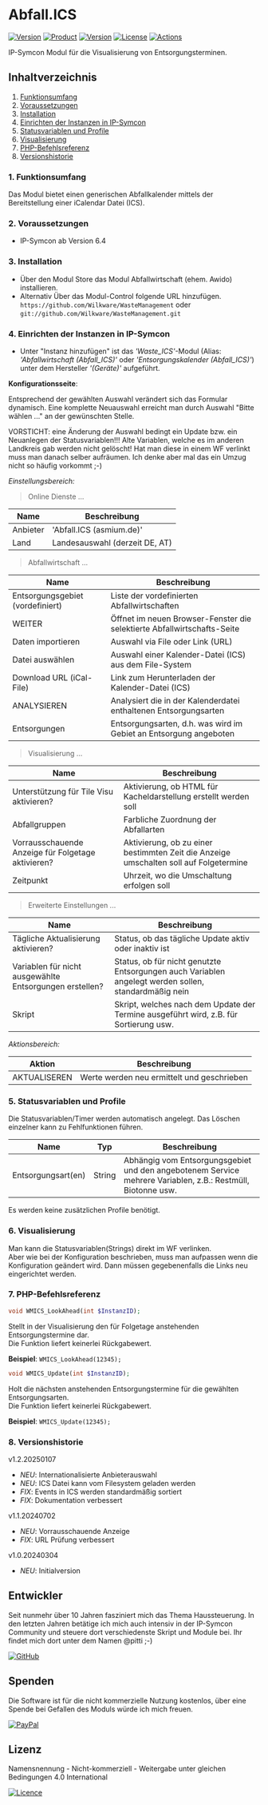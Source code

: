 # Abfall.ICS

[![Version](https://img.shields.io/badge/Symcon-PHP--Modul-red.svg?style=flat-square)](https://www.symcon.de/service/dokumentation/entwicklerbereich/sdk-tools/sdk-php/)
[![Product](https://img.shields.io/badge/Symcon%20Version-6.4-blue.svg?style=flat-square)](https://www.symcon.de/produkt/)
[![Version](https://img.shields.io/badge/Modul%20Version-1.2.20250107-orange.svg?style=flat-square)](https://github.com/Wilkware/WasteManagement)
[![License](https://img.shields.io/badge/License-CC%20BY--NC--SA%204.0-green.svg?style=flat-square)](https://creativecommons.org/licenses/by-nc-sa/4.0/)
[![Actions](https://img.shields.io/github/actions/workflow/status/wilkware/WasteManagement/style.yml?branch=main&label=CheckStyle&style=flat-square)](https://github.com/Wilkware/WasteManagement/actions)

IP-Symcon Modul für die Visualisierung von Entsorgungsterminen.

## Inhaltverzeichnis

1. [Funktionsumfang](#user-content-1-funktionsumfang)
2. [Voraussetzungen](#user-content-2-voraussetzungen)
3. [Installation](#user-content-3-installation)
4. [Einrichten der Instanzen in IP-Symcon](#user-content-4-einrichten-der-instanzen-in-ip-symcon)
5. [Statusvariablen und Profile](#user-content-5-statusvariablen-und-profile)
6. [Visualisierung](#user-content-6-visualisierung)
7. [PHP-Befehlsreferenz](#user-content-7-php-befehlsreferenz)
8. [Versionshistorie](#user-content-8-versionshistorie)

### 1. Funktionsumfang

Das Modul bietet einen generischen Abfallkalender mittels der Bereitstellung einer iCalendar Datei (ICS).

### 2. Voraussetzungen

* IP-Symcon ab Version 6.4

### 3. Installation

* Über den Modul Store das Modul Abfallwirtschaft (ehem. Awido) installieren.
* Alternativ Über das Modul-Control folgende URL hinzufügen.  
`https://github.com/Wilkware/WasteManagement` oder `git://github.com/Wilkware/WasteManagement.git`

### 4. Einrichten der Instanzen in IP-Symcon

* Unter "Instanz hinzufügen" ist das _'Waste_ICS'_-Modul (Alias: _'Abfallwirtschaft (Abfall_ICS)'_ oder _'Entsorgungskalender (Abfall_ICS)'_)  unter dem Hersteller _'(Geräte)'_ aufgeführt.

__Konfigurationsseite__:

Entsprechend der gewählten Auswahl verändert sich das Formular dynamisch.
Eine komplette Neuauswahl erreicht man durch Auswahl "Bitte wählen ..." an der gewünschten Stelle.

VORSTICHT: eine Änderung der Auswahl bedingt ein Update bzw. ein Neuanlegen der Statusvariablen!!!
Alte Variablen, welche es im anderen Landkreis gab werden nicht gelöscht! Hat man diese in einem WF verlinkt muss man danach
selber aufräumen. Ich denke aber mal das ein Umzug nicht so häufig vorkommt ;-)

_Einstellungsbereich:_

> Online Dienste ...

Name                    | Beschreibung
----------------------- | ----------------------------------
Anbieter                | 'Abfall.ICS (asmium.de)'
Land                    | Landesauswahl (derzeit DE, AT)

> Abfallwirtschaft ...

Name                             | Beschreibung
-------------------------------- | ---------------------------------
Entsorgungsgebiet (vordefiniert) | Liste der vordefinierten Abfallwirtschaften
WEITER                           | Öffnet im neuen Browser-Fenster die selektierte Abfallwirtschafts-Seite
Daten importieren                | Auswahl via File oder Link (URL)
Datei auswählen                  | Auswahl einer Kalender-Datei (ICS) aus dem File-System
Download URL (iCal-File)         | Link zum Herunterladen der Kalender-Datei (ICS)
ANALYSIEREN                      | Analysiert die in der Kalenderdatei enthaltenen Entsorgungsarten
Entsorgungen                     | Entsorgungsarten, d.h. was wird im Gebiet an Entsorgung angeboten

> Visualisierung ...

Name                                                    | Beschreibung
------------------------------------------------------- | ---------------------------------
Unterstützung für Tile Visu aktivieren?                 | Aktivierung, ob HTML für Kacheldarstellung erstellt werden soll
Abfallgruppen                                           | Farbliche Zuordnung der Abfallarten
Vorrausschauende Anzeige für Folgetage aktivieren?      | Aktivierung, ob zu einer bestimmten Zeit die Anzeige umschalten soll auf Folgetermine
Zeitpunkt                                               | Uhrzeit, wo die Umschaltung erfolgen soll

> Erweiterte Einstellungen ...

Name                                                    | Beschreibung
------------------------------------------------------- | ---------------------------------
Tägliche Aktualisierung aktivieren?                     | Status, ob das tägliche Update aktiv oder inaktiv ist
Variablen für nicht ausgewählte Entsorgungen erstellen? | Status, ob für nicht genutzte Entsorgungen auch Variablen angelegt werden sollen, standardmäßig nein
Skript                                                  | Skript, welches nach dem Update der Termine ausgeführt wird, z.B. für Sortierung usw.

_Aktionsbereich:_

Aktion                  | Beschreibung
----------------------- | ---------------------------------
AKTUALISEREN            | Werte werden neu ermittelt und geschrieben

### 5. Statusvariablen und Profile

Die Statusvariablen/Timer werden automatisch angelegt. Das Löschen einzelner kann zu Fehlfunktionen führen.

Name               | Typ       | Beschreibung
-------------------| --------- | ----------------
Entsorgungsart(en) | String    | Abhängig vom Entsorgungsgebiet und den angebotenem Service mehrere Variablen, z.B.: Restmüll, Biotonne usw.

Es werden keine zusätzlichen Profile benötigt.

### 6. Visualisierung

Man kann die Statusvariablen(Strings) direkt im WF verlinken.  
Aber wie bei der Konfiguration beschrieben, muss man aufpassen wenn die Konfiguration geändert wird. Dann müssen gegebenenfalls die Links neu eingerichtet werden.

### 7. PHP-Befehlsreferenz

```php
void WMICS_LookAhead(int $InstanzID);
```

Stellt in der Visualisierung den für Folgetage anstehenden Entsorgungstermine dar.  
Die Funktion liefert keinerlei Rückgabewert.

__Beispiel__: `WMICS_LookAhead(12345);`

```php
void WMICS_Update(int $InstanzID);
```

Holt die nächsten anstehenden Entsorgungstermine für die gewählten Entsorgungsarten.  
Die Funktion liefert keinerlei Rückgabewert.

__Beispiel__: `WMICS_Update(12345);`


### 8. Versionshistorie

v1.2.20250107

* _NEU_: Internationalisierte Anbieterauswahl
* _NEU_: ICS Datei kann vom Filesystem geladen werden
* _FIX_: Events in ICS werden standardmäßig sortiert
* _FIX_: Dokumentation verbessert

v1.1.20240702

* _NEU_: Vorrausschauende Anzeige
* _FIX_: URL Prüfung verbessert

v1.0.20240304

* _NEU_: Initialversion

## Entwickler

Seit nunmehr über 10 Jahren fasziniert mich das Thema Haussteuerung. In den letzten Jahren betätige ich mich auch intensiv in der IP-Symcon Community und steuere dort verschiedenste Skript und Module bei. Ihr findet mich dort unter dem Namen @pitti ;-)

[![GitHub](https://img.shields.io/badge/GitHub-@wilkware-181717.svg?style=for-the-badge&logo=github)](https://wilkware.github.io/)

## Spenden

Die Software ist für die nicht kommerzielle Nutzung kostenlos, über eine Spende bei Gefallen des Moduls würde ich mich freuen.

[![PayPal](https://img.shields.io/badge/PayPal-spenden-00457C.svg?style=for-the-badge&logo=paypal)](https://www.paypal.com/cgi-bin/webscr?cmd=_s-xclick&hosted_button_id=8816166)

## Lizenz

Namensnennung - Nicht-kommerziell - Weitergabe unter gleichen Bedingungen 4.0 International

[![Licence](https://img.shields.io/badge/License-CC_BY--NC--SA_4.0-EF9421.svg?style=for-the-badge&logo=creativecommons)](https://creativecommons.org/licenses/by-nc-sa/4.0/)
